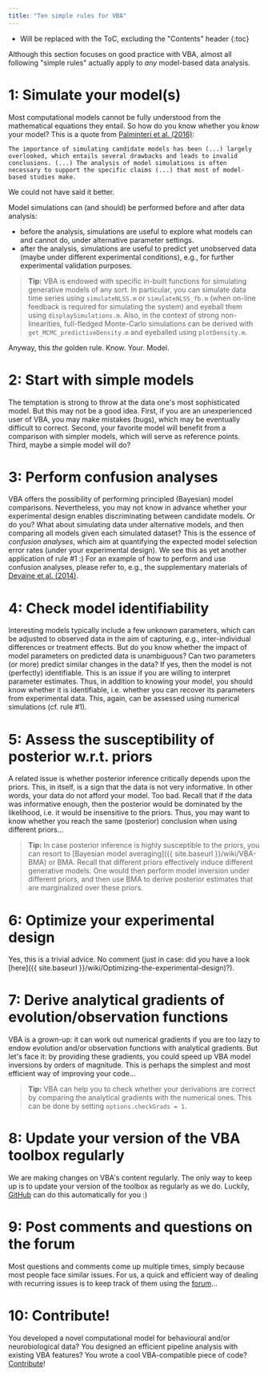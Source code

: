 ```yaml
---
title: "Ten simple rules for VBA"
---
```

* Will be replaced with the ToC, excluding the "Contents" header
{:toc}

Although this section focuses on good practice with VBA, almost all following "simple rules" actually apply to *any* model-based data analysis. 

# 1: Simulate your model(s)

Most computational models cannot be fully understood from the mathematical equations they entail. So how do you know whether you *know* your model? This is a quote from [Palminteri et al. (2016)](http://www.biorxiv.org/content/early/2016/10/07/079798):

```
The importance of simulating candidate models has been (...) largely overlooked, which entails several drawbacks and leads to invalid conclusions. (...) The analysis of model simulations is often necessary to support the specific claims (...) that most of model-based studies make.
```

We could not have said it better.

Model simulations can (and should) be performed before and after data analysis:

- before the analysis, simulations are useful to explore what models can and cannot do, under alternative parameter settings.
- after the analysis, simulations are useful to predict yet unobserved data (maybe under different experimental conditions), e.g., for further experimental validation purposes.

> **Tip:** VBA is endowed with specific in-built functions for simulating generative models of any sort. In particular, you can simulate data time series using `simulateNLSS.m` or `simulateNLSS_fb.m` (when on-line feedback is required for simulating the system) and eyeball them using `displaySimulations.m`. Also, in the context of strong non-linearities, full-fledged Monte-Carlo simulations can be derived with `get_MCMC_predictiveDensity.m` and eyeballed using `plotDensity.m`.

Anyway, this *the* golden rule. Know. Your. Model.


# 2: Start with simple models

The temptation is strong to throw at the data one's most sophisticated model. But this may not be a good idea. First, if you are an unexperienced user of VBA, you may make mistakes (bugs), which may be eventually difficult to correct. Second, your favorite model will benefit from a comparison with simpler models, which will serve as reference points. Third, maybe a simple model will do?


# 3: Perform confusion analyses

VBA offers the possibility of performing principled (Bayesian) model comparisons. Nevertheless, you may not know in advance whether your experimental design enables discriminating between candidate models. Or do you? What about simulating data under alternative models, and then comparing all models given each simulated dataset? This is the essence of *confusion analyses*, which aim at quantifying the expected model selection error rates (under your experimental design). We see this as yet another application of rule #1 :) For an example of how to perform and use confusion analyses, please refer to, e.g., the supplementary materials of [Devaine et al. (2014)](http://journals.plos.org/ploscompbiol/article?id=10.1371/journal.pcbi.1003992).



# 4: Check model identifiability

Interesting models typically include a few unknown parameters, which can be adjusted to observed data in the aim of capturing, e.g., inter-individual differences or treatment effects. But do you know whether the impact of model parameters on predicted data is unambiguous? Can two parameters (or more) predict similar changes in the data? If yes, then the model is not (perfectly) identifiable. This is an issue if you are willing to interpret parameter estimates. Thus, in addition to knowing your model, you should know whether it is identifiable, i.e. whether you can recover its parameters from experimental data. This, again, can be assessed using numerical simulations (cf. rule #1).



# 5: Assess the susceptibility of posterior w.r.t. priors

A related issue is whether posterior inference critically depends upon the priors. This, in itself, is a sign that the data is not very informative. In other words, your data do not afford your model. Too bad. Recall that if the data was informative enough, then the posterior would be dominated by the likelihood, i.e. it would be insensitive to the priors. Thus, you may want to know whether you reach the same (posterior) conclusion when using different priors...

> **Tip:** In case posterior inference is highly susceptible to the priors, you can resort to [Bayesian model averaging]({{ site.baseurl }}/wiki/VBA-BMA) or BMA. Recall that different priors effectively induce different generative models. One would then perform model inversion under different priors, and then use BMA to derive posterior estimates that are marginalized over these priors. 



# 6: Optimize your experimental design

Yes, this is a trivial advice. No comment (just in case: did you have a look [here]({{ site.baseurl }}/wiki/Optimizing-the-experimental-design)?).


# 7: Derive analytical gradients of evolution/observation functions

VBA is a grown-up: it can work out numerical gradients if you are too lazy to endow evolution and/or observation functions with analytical gradients. But let's face it: by providing these gradients, you could speed up VBA model inversions by orders of magnitude. This is perhaps the simplest and most efficient way of improving your code...

> **Tip:** VBA can help you to check whether your derivations are correct by comparing the analytical gradients with the numerical ones. This can be done by setting `options.checkGrads = 1`.



# 8: Update your version of the VBA toolbox regularly

We are making changes on VBA's content regularly. The only way to keep up is to update your version of the toolbox as regularly as we do. Luckily, [GitHub](https://github.com/MBB-team/VBA-toolbox) can do this automatically for you :)



# 9: Post comments and questions on the forum

Most questions and comments come up multiple times, simply because most people face similar issues. For us, a quick and efficient way of dealing with recurring issues is to keep track of them using the [forum](http://mbb-team.github.io/VBA-toolbox/forum/)...


# 10: Contribute!

You developed a novel computational model for behavioural and/or neurobiological data? You designed an efficient pipeline analysis with existing VBA features? You wrote a cool VBA-compatible piece of code? [Contribute](http://mbb-team.github.io/VBA-toolbox/about/)!
